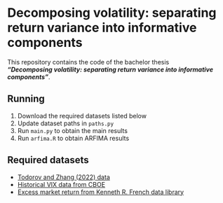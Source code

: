 # Decomposing volatility: separating return variance into informative components

This repository contains the code of the bachelor thesis  
**_“Decomposing volatility: separating return variance into informative components”_**.

## Running

1. Download the required datasets listed below
2. Update dataset paths in `paths.py`
3. Run `main.py` to obtain the main results
4. Run `arfima.R` to obtain ARFIMA results

## Required datasets

- [Todorov and Zhang (2022) data](http://qed.econ.queensu.ca/jae/datasets/todorov001/)
- [Historical VIX data from CBOE](https://www.cboe.com/tradable_products/vix/vix_historical_data/)
- [Excess market return from Kenneth R. French data library](https://mba.tuck.dartmouth.edu/pages/faculty/ken.french/data_library.html)